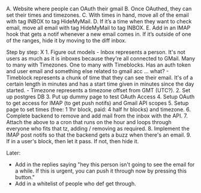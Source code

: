A. Website where people can OAuth their gmail
B. Once OAuthed, they can set their times and timezones.
C. With times in hand, move all of the email with tag INBOX to tag HideMyMail.
D. If it’s a time when they want to check email, move all email with tag HideMyMail to tag INBOX.
E. Add in an IMAP hook that gets a notif whenever a new email comes in. If it’s outside of one of the ranges, hide it by moving to the diff inbox.


Step by step:
X 1. Figure out models
    - Inbox represents a person. It's not users as much as it is inboxes because they're all connected to GMail. Many to many with Timezones. One to many with Timeblocks. Has an auth token and user email and something else related to gmail acc ... what?
    - Timeblock represents a chunk of time that they can see their email. It's of a certain length in minutes and has a start time given in minutes since the day started.
    - Timezone represents a timezone offset from GMT (UTC?).
2. Set up postgres DB
3. Put up dummy page to test OAuth Access
4. Setup OAuth to get access for IMAP (to get push notifs) and Gmail API scopes
5. Setup page to set times (free: 1 1hr block, paid: 4 half hr blocks) and timezone.
6. Complete backend to remove and add mail from the inbox with the API.
7. Attach the above to a cron that runs on the hour and loops through everyone who fits that tz, adding / removing as required.
8. Implement the IMAP post notifs so that the backend gets a buzz when there's an email.
9. If in a user's block, then let it pass. If not, then hide it.


Later:
- Add in the replies saying "hey this person isn't going to see the email for a while. If this is urgent, you can push it through now by pressing this button."
- Add in a whitelist of people who def get through.